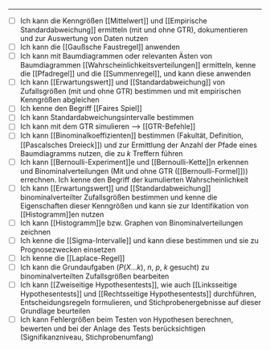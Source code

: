 ***

- [ ] Ich kann die Kenngrößen [[Mittelwert]] und [[Empirische Standardabweichung]] ermitteln (mit und ohne GTR), dokumentieren und zur Auswertung von Daten nutzen
- [ ] Ich kann die [[Gaußsche Faustregel]] anwenden
- [ ] Ich kann mit Baumdiagrammen oder relevanten Ästen von Baumdiagrammen [[Wahrscheinlichkeitsverteilungen]] ermitteln, kenne die [[Pfadregel]] und die [[Summenregel]], und kann diese anwenden
- [ ] Ich kann [[Erwartungswert]] und [[Standardabweichung]] von Zufallsgrößen (mit und ohne GTR) bestimmen und mit empirischen Kenngrößen abgleichen
- [ ] Ich kenne den Begriff [[Faires Spiel]]
- [ ] Ich kann Standardabweichungsintervalle bestimmen
- [ ] Ich kann mit dem GTR simulieren --> [[GTR-Befehle]]
- [ ] Ich kann [[Binominalkoeffizienten]] bestimmen (Fakultät, Definition, [[Pascalsches Dreieck]]) und zur Ermittlung der Anzahl der Pfade eines Baumdiagramms nutzen, die zu $k$ Treffern führen
- [ ] Ich kann [[Bernoulli-Experiment]]e und [[Bernoulli-Kette]]n erkennen und Binominalverteilungen (Mit und ohne GTR ([[Bernoulli-Formel]])) errechnen. Ich kenne den Begriff der kumulierten Wahrscheinlichkeit
- [ ] Ich kann [[Erwartungswert]] und [[Standardabweichung]] binominalverteilter Zufallsgrößen bestimmen und kenne die Eigenschaften dieser Kenngrößen und kann sie zur Identifikation von [[Histogramm]]en nutzen
- [ ] Ich kann [[Histogramm]]e bzw. Graphen von Binominalverteilungen zeichnen
- [ ] Ich kenne die [[Sigma-Intervalle]] und kann diese bestimmen und sie zu Prognosezwecken einsetzen
- [ ] Ich kenne die [[Laplace-Regel]]
- [ ] Ich kann die Grundaufgaben ($P(X \ldots k)$, $n$, $p$, $k$ gesucht) zu binominalverteilten Zufallsgrößen bearbeiten
- [ ] Ich kann [[Zweiseitige Hypothesentests]], wie auch [[Linksseitige Hypothesentests]] und [[Rechtsseitige Hypothesentests]] durchführen, Entscheidungsregeln formulieren, und Stichprobenergebnisse auf dieser Grundlage beurteilen
- [ ] Ich kann Fehlergrößen beim Testen von Hypothesen berechnen, bewerten und bei der Anlage des Tests berücksichtigen (Signifikanzniveau, Stichprobenumfang)